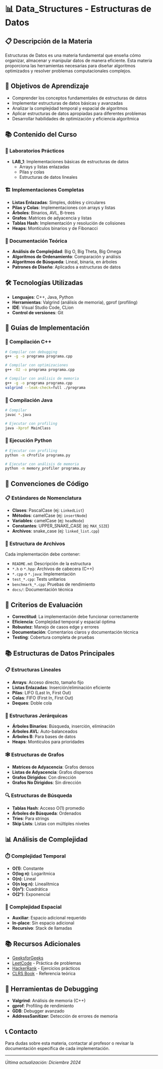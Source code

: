 # 📊 Data_Structures - Estructuras de Datos

## 📋 Descripción de la Materia
Estructuras de Datos es una materia fundamental que enseña cómo organizar, almacenar y manipular datos de manera eficiente. Esta materia proporciona las herramientas necesarias para diseñar algoritmos optimizados y resolver problemas computacionales complejos.

## 🎯 Objetivos de Aprendizaje
- Comprender los conceptos fundamentales de estructuras de datos
- Implementar estructuras de datos básicas y avanzadas
- Analizar la complejidad temporal y espacial de algoritmos
- Aplicar estructuras de datos apropiadas para diferentes problemas
- Desarrollar habilidades de optimización y eficiencia algorítmica

## 📚 Contenido del Curso

### 🧪 Laboratorios Prácticos
- **LAB_1**: Implementaciones básicas de estructuras de datos
  - Arrays y listas enlazadas
  - Pilas y colas
  - Estructuras de datos lineales

### 🏗️ Implementaciones Completas
- **Listas Enlazadas**: Simples, dobles y circulares
- **Pilas y Colas**: Implementaciones con arrays y listas
- **Árboles**: Binarios, AVL, B-trees
- **Grafos**: Matrices de adyacencia y listas
- **Tablas Hash**: Implementación y resolución de colisiones
- **Heaps**: Montículos binarios y de Fibonacci

### 📖 Documentación Teórica
- **Análisis de Complejidad**: Big O, Big Theta, Big Omega
- **Algoritmos de Ordenamiento**: Comparación y análisis
- **Algoritmos de Búsqueda**: Lineal, binaria, en árboles
- **Patrones de Diseño**: Aplicados a estructuras de datos

## 🛠️ Tecnologías Utilizadas
- **Lenguajes**: C++, Java, Python
- **Herramientas**: Valgrind (análisis de memoria), gprof (profiling)
- **IDE**: Visual Studio Code, CLion
- **Control de versiones**: Git

## 📖 Guías de Implementación

### 🔧 Compilación C++
```bash
# Compilar con debugging
g++ -g -o programa programa.cpp

# Compilar con optimizaciones
g++ -O2 -o programa programa.cpp

# Compilar con análisis de memoria
g++ -g -o programa programa.cpp
valgrind --leak-check=full ./programa
```

### 🚀 Compilación Java
```bash
# Compilar
javac *.java

# Ejecutar con profiling
java -Xprof MainClass
```

### 🐍 Ejecución Python
```bash
# Ejecutar con profiling
python -m cProfile programa.py

# Ejecutar con análisis de memoria
python -m memory_profiler programa.py
```

## 📝 Convenciones de Código

### 📋 Estándares de Nomenclatura
- **Clases**: PascalCase (ej: `LinkedList`)
- **Métodos**: camelCase (ej: `insertNode`)
- **Variables**: camelCase (ej: `headNode`)
- **Constantes**: UPPER_SNAKE_CASE (ej: `MAX_SIZE`)
- **Archivos**: snake_case (ej: `linked_list.cpp`)

### 📁 Estructura de Archivos
Cada implementación debe contener:
- `README.md`: Descripción de la estructura
- `*.h` o `*.hpp`: Archivos de cabecera (C++)
- `*.cpp` o `*.java`: Implementación
- `test_*.cpp`: Tests unitarios
- `benchmark_*.cpp`: Pruebas de rendimiento
- `docs/`: Documentación técnica

## 🎯 Criterios de Evaluación
- **Correctitud**: La implementación debe funcionar correctamente
- **Eficiencia**: Complejidad temporal y espacial óptima
- **Robustez**: Manejo de casos edge y errores
- **Documentación**: Comentarios claros y documentación técnica
- **Testing**: Cobertura completa de pruebas

## 📚 Estructuras de Datos Principales

### 📋 Estructuras Lineales
- **Arrays**: Acceso directo, tamaño fijo
- **Listas Enlazadas**: Inserción/eliminación eficiente
- **Pilas**: LIFO (Last In, First Out)
- **Colas**: FIFO (First In, First Out)
- **Deques**: Doble cola

### 🌳 Estructuras Jerárquicas
- **Árboles Binarios**: Búsqueda, inserción, eliminación
- **Árboles AVL**: Auto-balanceados
- **Árboles B**: Para bases de datos
- **Heaps**: Montículos para prioridades

### 🕸️ Estructuras de Grafos
- **Matrices de Adyacencia**: Grafos densos
- **Listas de Adyacencia**: Grafos dispersos
- **Grafos Dirigidos**: Con dirección
- **Grafos No Dirigidos**: Sin dirección

### 🔍 Estructuras de Búsqueda
- **Tablas Hash**: Acceso O(1) promedio
- **Árboles de Búsqueda**: Ordenados
- **Tries**: Para strings
- **Skip Lists**: Listas con múltiples niveles

## 📊 Análisis de Complejidad

### ⏱️ Complejidad Temporal
- **O(1)**: Constante
- **O(log n)**: Logarítmica
- **O(n)**: Lineal
- **O(n log n)**: Linealítmica
- **O(n²)**: Cuadrática
- **O(2ⁿ)**: Exponencial

### 💾 Complejidad Espacial
- **Auxiliar**: Espacio adicional requerido
- **In-place**: Sin espacio adicional
- **Recursivo**: Stack de llamadas

## 📚 Recursos Adicionales
- [GeeksforGeeks](https://www.geeksforgeeks.org/data-structures/)
- [LeetCode](https://leetcode.com/) - Práctica de problemas
- [HackerRank](https://www.hackerrank.com/) - Ejercicios prácticos
- [CLRS Book](https://en.wikipedia.org/wiki/Introduction_to_Algorithms) - Referencia teórica

## 🐛 Herramientas de Debugging
- **Valgrind**: Análisis de memoria (C++)
- **gprof**: Profiling de rendimiento
- **GDB**: Debugger avanzado
- **AddressSanitizer**: Detección de errores de memoria

## 📞 Contacto
Para dudas sobre esta materia, contactar al profesor o revisar la documentación específica de cada implementación.

---
*Última actualización: Diciembre 2024* 